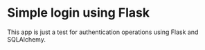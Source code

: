 # Simple login using Flask

This app is just a test for authentication operations
using Flask and SQLAlchemy.